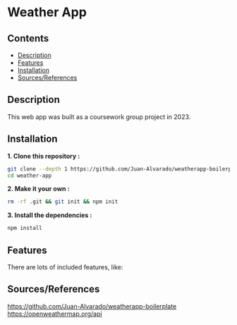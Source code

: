 # Weather App

## Contents
- [Description](#description)
- [Features](#features)
- [Installation](#installation)
- [Sources/References](#sources/references)


## Description

This web app was built as a coursework group project in 2023.

## Installation

**1. Clone this repository :**

```sh
git clone --depth 1 https://github.com/Juan-Alvarado/weatherapp-boilerplate.git weather-app
cd weather-app
```

**2. Make it your own :**

```sh
rm -rf .git && git init && npm init
```

**3. Install the dependencies :**

```sh
npm install
```

## Features

There are lots of included features, like:


## Sources/References

https://github.com/Juan-Alvarado/weatherapp-boilerplate
https://openweathermap.org/api